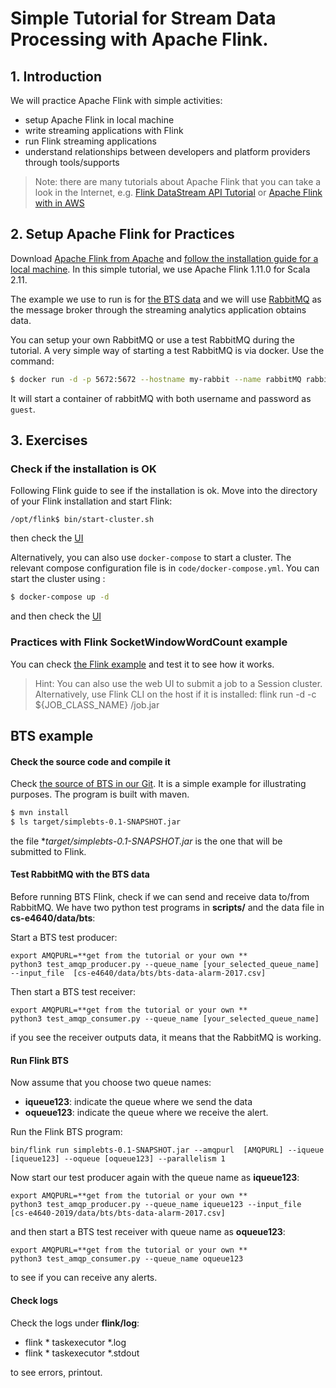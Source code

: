 # Simple Tutorial for Stream Data Processing with Apache Flink.

## 1. Introduction
We will practice Apache Flink with simple activities:
* setup Apache Flink in local machine
* write streaming applications with Flink
* run Flink streaming applications
* understand relationships between developers and platform providers through tools/supports

>Note: there are many tutorials about Apache Flink that you can take a look in the Internet, e.g. [Flink DataStream API Tutorial](https://ci.apache.org/projects/flink/flink-docs-stable/getting-started/tutorials/datastream_api.html) or [Apache Flink with in AWS](https://www.youtube.com/watch?v=4FIPt87A_qM)


## 2. Setup Apache Flink for Practices

Download [Apache Flink from Apache](https://flink.apache.org/downloads.html) and [follow the installation guide for a local machine](https://ci.apache.org/projects/flink/flink-docs-release-1.9/getting-started/tutorials/local_setup.html). In this simple tutorial, we use Apache Flink 1.11.0 for Scala 2.11. 

The example we use to run is for [the BTS data](https://version.aalto.fi/gitlab/bigdataplatforms/cs-e4640-2019/tree/master/data/bts) and we will use [RabbitMQ](http://www.rabbitmq.com) as the message broker through the streaming analytics application obtains data.

You can setup your own RabbitMQ or use a test RabbitMQ during the tutorial. A very simple way of starting a test RabbitMQ is via docker. Use the command:

```bash
$ docker run -d -p 5672:5672 --hostname my-rabbit --name rabbitMQ rabbitmq
```
It will start a container of rabbitMQ with both username and password as `guest`.

## 3. Exercises
### Check if the installation is OK
Following Flink guide to see if the installation is ok. Move into the directory of your Flink installation and start Flink:
```
/opt/flink$ bin/start-cluster.sh
```
then check the [UI](http://localhost:8081)

Alternatively, you can also use `docker-compose` to start a cluster. The relevant compose configuration file is in `code/docker-compose.yml`.  You can start the cluster using :
```bash
$ docker-compose up -d
```
and then check the [UI](http://localhost:8081)


### Practices with Flink  SocketWindowWordCount example

You can check [the Flink example](https://ci.apache.org/projects/flink/flink-docs-release-1.9/getting-started/tutorials/local_setup.html) and test it to see how it works.

>Hint: You can also use the web UI to submit a job to a Session cluster. Alternatively, use Flink CLI on the host if it is installed: flink run -d -c ${JOB_CLASS_NAME} /job.jar

 
## BTS example

#### Check the source code and compile it
Check [the source of BTS in our Git](code/simplebts/). It is a simple example for illustrating purposes. The program is built with maven.

```bash
$ mvn install
$ ls target/simplebts-0.1-SNAPSHOT.jar
```
the file **target/simplebts-0.1-SNAPSHOT.jar* is the one that will be submitted to Flink.

#### Test RabbitMQ with the BTS data
Before running BTS Flink, check if we can send and receive data to/from RabbitMQ. We have two python test programs in **scripts/** and the data file in **cs-e4640/data/bts**:

Start a BTS test producer:
```
export AMQPURL=**get from the tutorial or your own **
python3 test_amqp_producer.py --queue_name [your_selected_queue_name] --input_file  [cs-e4640/data/bts/bts-data-alarm-2017.csv]
```
Then start a BTS test receiver:
```
export AMQPURL=**get from the tutorial or your own **
python3 test_amqp_consumer.py --queue_name [your_selected_queue_name]
```
if you see the receiver outputs data, it means that the RabbitMQ is working.

#### Run Flink BTS

Now assume that you choose two queue names:
* **iqueue123**: indicate the queue where we send the data
* **oqueue123**: indicate the queue where we receive the alert.

Run the Flink BTS program:

```
bin/flink run simplebts-0.1-SNAPSHOT.jar --amqpurl  [AMQPURL] --iqueue [iqueue123] --oqueue [oqueue123] --parallelism 1
```
Now start our test producer again with the queue name as **iqueue123**:
```
export AMQPURL=**get from the tutorial or your own **
python3 test_amqp_producer.py --queue_name iqueue123 --input_file  [cs-e4640-2019/data/bts/bts-data-alarm-2017.csv]
```
and then start a BTS test receiver with queue name as **oqueue123**:
```
export AMQPURL=**get from the tutorial or your own **
python3 test_amqp_consumer.py --queue_name oqueue123
```
to see if you can receive any alerts.

#### Check logs
Check the logs under **flink/log**:
* flink * taskexecutor *.log
* flink * taskexecutor *.stdout

to see errors, printout.
